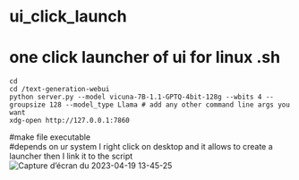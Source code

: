 # ui_click_launch
# one click launcher of ui for linux .sh
```
cd 
cd /text-generation-webui
python server.py --model vicuna-7B-1.1-GPTQ-4bit-128g --wbits 4 --groupsize 128 --model_type Llama # add any other command line args you want
xdg-open http://127.0.0.1:7860
```

#make file executable <br />
#depends on ur system I right click  on desktop and it allows to create a launcher then I link it to the script 
![Capture d’écran du 2023-04-19 13-45-25](https://user-images.githubusercontent.com/39489591/233065462-839d2db7-320d-49f7-b795-0ea4b065749d.png)
